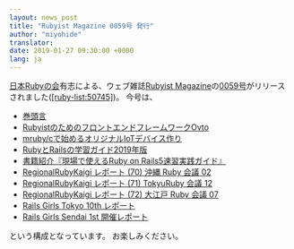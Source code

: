 ```yaml
---
layout: news_post
title: "Rubyist Magazine 0059号 発行"
author: "miyohide"
translator:
date: 2019-01-27 09:30:00 +0000
lang: ja
---
```

[日本Rubyの会][1]有志による、ウェブ雑誌[Rubyist Magazine][2]の[0059号][3]がリリースされました([\[ruby-list:50745\]][4])。
今号は、

* [巻頭言](https://magazine.rubyist.net/articles/0059/0059-ForeWord.html)
* [RubyistのためのフロントエンドフレームワークOvto](https://magazine.rubyist.net/articles/0059/0059-Ovto.html)
* [mruby/cで始めるオリジナルIoTデバイス作り](https://magazine.rubyist.net/articles/0059/0059-original_mrubyc_iot_device.html)
* [RubyとRailsの学習ガイド2019年版](https://magazine.rubyist.net/articles/0059/0059-Ruby-Rails-Beginners-Guide.html)
* [書籍紹介『現場で使えるRuby on Rails5速習実践ガイド』](https://magazine.rubyist.net/articles/0059/0059-genba-rails.html)
* [RegionalRubyKaigi レポート (70) 沖縄 Ruby 会議 02](https://magazine.rubyist.net/articles/0059/0059-OkinawaRubyKaigi02Report.html)
* [RegionalRubyKaigi レポート (71) TokyuRuby 会議 12](https://magazine.rubyist.net/articles/0059/0059-TokyuRubyKaigi12Report.html)
* [RegionalRubyKaigi レポート (72) 大江戸 Ruby 会議 07](https://magazine.rubyist.net/articles/0059/0059-OedoRubyKaigi07Report.html)
* [Rails Girls Tokyo 10th レポート](https://magazine.rubyist.net/articles/0059/0059-RailsGirlsTokyo10th.html)
* [Rails Girls Sendai 1st 開催レポート](https://magazine.rubyist.net/articles/0059/0059-RailsGirlsSendai1stReport.html)

 という構成となっています。
 お楽しみください。

[1]: https://ruby-no-kai.org/
[2]: https://magazine.rubyist.net/
[3]: https://magazine.rubyist.net/articles/0059/0059-index.html
[4]: http://blade.nagaokaut.ac.jp/cgi-bin/scat.rb/ruby/ruby-list/50745
